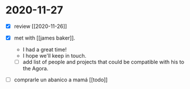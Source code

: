 # 2020-11-27

- [x] review [[2020-11-26]]
- [x] met with [[james baker]].
  - I had a great time!
  - I hope we'll keep in touch.
  - [ ] add list of people and projects that could be compatible with his to the Agora.
- [ ] comprarle un abanico a mamá [[todo]]


